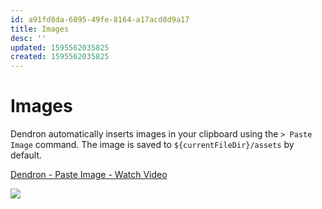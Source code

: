 ```yaml
---
id: a91fd8da-6895-49fe-8164-a17acd8d9a17
title: Images
desc: ''
updated: 1595562035825
created: 1595562035825
---
```


# Images

Dendron automatically inserts images in your clipboard using the `> Paste Image` command. The image is saved to `${currentFileDir}/assets` by default.

<a href="https://www.loom.com/share/e1f6d207a1134f42b7a1a7750658acec"> <p>Dendron - Paste Image - Watch Video</p> <img style="max-width:300px;" src="https://cdn.loom.com/sessions/thumbnails/e1f6d207a1134f42b7a1a7750658acec-with-play.gif"> </a>
